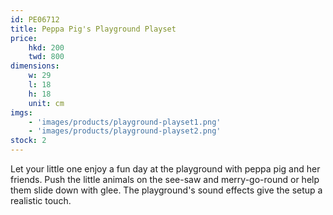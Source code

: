 ```yaml
---
id: PE06712
title: Peppa Pig's Playground Playset
price:
    hkd: 200
    twd: 800
dimensions:
    w: 29
    l: 18
    h: 18
    unit: cm
imgs: 
    - 'images/products/playground-playset1.png'
    - 'images/products/playground-playset2.png'
stock: 2
---
```

Let your little one enjoy a fun day at the playground with peppa pig and her friends. Push the little animals on the see-saw and merry-go-round or help them slide down with glee. The playground's sound effects give the setup a realistic touch.